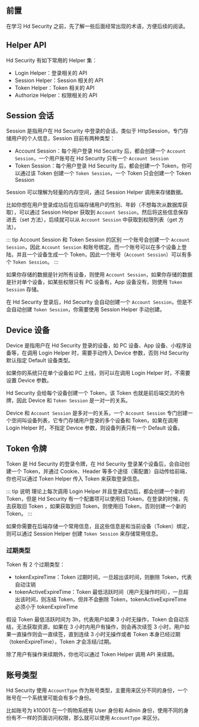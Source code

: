 

## 前置

在学习 Hd Security 之前，先了解一些后面经常出现的术语，方便后续的阅读。

## Helper API

Hd Security 有如下常用的 Helper 集：

- Login Helper：登录相关的 API
- Session Helper：Session 相关的 API
- Token Helper：Token 相关的 API
- Authorize Helper：权限相关的 API

## Session 会话

Session 是指用户在 Hd Security 中登录的会话，类似于 HttpSession，专门存储用户的个人信息，Session 目前有两种类型：

- Account Session：每个用户登录 Hd Security 后，都会创建一个 `Account Session`，一个用户账号在 Hd Security 只有一个 `Account Session`
- Token Session：每个用户登录 Hd Security 后，都会创建一个 Token，你可以通过该 Token 创建一个 `Token Session`，一个 Token 只会创建一个 Token Session

Session 可以理解为轻量的内存空间，通过 Session Helper 调用来存储数据。

比如你想在用户登录成功后在后端存储用户的性别、年龄（不想每次从数据库获取），可以通过 Session Helper 获取到 `Account Session`，然后将这些信息保存进去（set 方法），后续就可以从 `Account Session` 中获取到权限列表（get 方法）。

::: tip Account Session 和 Token Session 的区别
一个账号会创建一个 `Account Session`，因此 `Account Session` 和账号绑定。而一个账号可以在多个设备上登陆，并且一个设备生成一个 Token，因此一个账号（`Account Session`）可以有多个 `Token Session`。
:::

如果你存储的数据是针对所有设备，则使用 `Account Session`，如果你存储的数据是针对单个设备，如某些权限只有 PC 设备有，App 设备没有，则使用 `Token Session` 存储。

在 Hd Security 登录后，Hd Security 会自动创建一个 `Account Session`，但是不会自动创建 `Token Session`，你需要使用 Session Helper 手动创建。

## Device 设备

Device 是指用户在 Hd Security 登录的设备，如 PC 设备、App 设备、小程序设备等，在调用 Login Helper 时，需要手动传入 Device 参数，否则 Hd Security 默认指定 Default 设备类型。

如果你的系统只在单个设备如 PC 上线，则可以在调用 Login Helper 时，不需要设置 Device 参数。

Hd Security 会给每个设备创建一个 Token，该 Token 也就是前后端交流的令牌，因此 Device 和 `Token Session` 是一对一的关系。

Device 和 `Account Session` 是多对一的关系，一个 `Account Session` 专门创建一个空间叫设备列表，它专门存储用户登录的多个设备和 Token，如果在调用 Login Helper 时，不指定 Device 参数，则设备列表只有一个 Default 设备。

## Token 令牌

Token 是 Hd Security 的登录令牌，在 Hd Security 登录某个设备后，会自动创建一个 Token，并通过 Cookie、Header 等多个途径（需配置）自动传给前端，你也可以通过 Token Helper 传入 Token 来获取登录信息。

::: tip 说明
理论上每次调用 Login Helper 并且登录成功后，都会创建一个新的 Token，但是 Hd Security 有一个配置项可以使用旧 Token，在登录的时候，先去获取旧 Token ，如果获取到旧 Token，则使用旧 Token，否则创建一个新的 Token。
:::

如果你需要在后端存储一个常用信息，且这些信息是和当前设备（Token）绑定，则可以通过 Session Helper 创建 `Token Session` 来存储常用信息。

### 过期类型

Token 有 2 个过期类型：

- tokenExpireTime：Token 过期时间，一旦超出该时间，则删除 Token，代表自动注销
- tokenActiveExpireTime：Token 最低活跃时间（用户无操作时间），一旦超出该时间，则冻结 Token，但并不会删除 Token，tokenActiveExpireTime 必须小于 tokenExpireTime

假设 Token 最低活跃时间为 3h，代表用户如果 3 小时无操作，Token 会自动冻结，无法获取资源，如果在 3 小时内用户有操作，则会再次续签 3 小时，用户如果一直操作则会一直续签，直到连续 3 小时无操作或者 Token 本身已经过期（tokenExpireTime），Token 才会冻结/过期。

除了用户有操作来续期外，你也可以通过 Token Helper 调用 API 来续期。

## 账号类型

Hd Security 使用 `AccountType` 作为账号类型，主要用来区分不同的身份，一个账号在一个系统里可能会有多个身份。

比如账号为 k10001 在一个购物系统有 User 身份和 Admin 身份，使用不同的身份有不一样的页面访问权限，那么就可以使用 `AccountType` 来区分。
